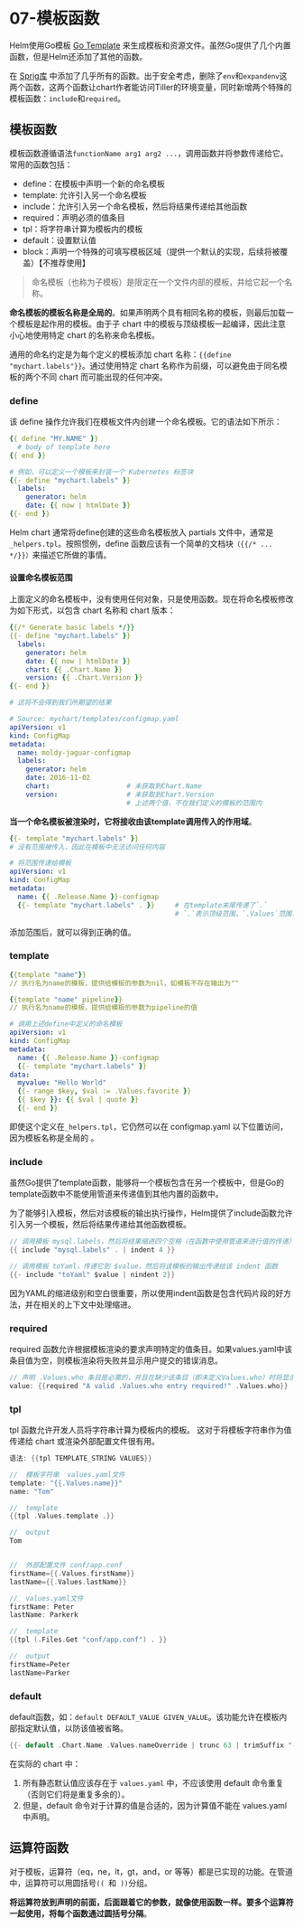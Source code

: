 # 07-模板函数

Helm使用Go模板 [Go Template](https://godoc.org/text/template) 来生成模板和资源文件。虽然Go提供了几个内置函数，但是Helm还添加了其他的函数。

在 [Sprig库](https://godoc.org/github.com/Masterminds/sprig) 中添加了几乎所有的函数。出于安全考虑，删除了`env`和`expandenv`这两个函数，这两个函数让chart作者能访问Tiller的环境变量，同时新增两个特殊的模板函数：`include`和`required`。

## 模板函数

模板函数遵循语法`functionName arg1 arg2 ...`，调用函数并将参数传递给它。常用的函数包括：
- define：在模板中声明一个新的命名模板
- template: 允许引入另一个命名模板
- include：允许引入另一个命名模板，然后将结果传递给其他函数
- required：声明必须的值条目
- tpl：将字符串计算为模板内的模板
- default：设置默认值
- block：声明一个特殊的可填写模板区域（提供一个默认的实现，后续将被覆盖）【不推荐使用】

> 命名模板（也称为子模板）是限定在一个文件内部的模板，并给它起一个名称。

**命名模板的模板名称是全局的**。如果声明两个具有相同名称的模板，则最后加载一个模板是起作用的模板。由于子 chart 中的模板与顶级模板一起编译，因此注意小心地使用特定 chart 的名称来命名模板。

通用的命名约定是为每个定义的模板添加 chart 名称：`{{define "mychart.labels"}}`。通过使用特定 chart 名称作为前缀，可以避免由于同名模板的两个不同 chart 而可能出现的任何冲突。

### define

该 define 操作允许我们在模板文件内创建一个命名模板。它的语法如下所示：

```yaml
{{ define "MY.NAME" }}
  # body of template here
{{ end }}

# 例如，可以定义一个模板来封装一个 Kubernetes 标签块
{{- define "mychart.labels" }}
  labels:
    generator: helm
    date: {{ now | htmlDate }}
{{- end }}
```

Helm chart 通常将define创建的这些命名模板放入 partials 文件中，通常是` _helpers.tpl`。按照惯例，define 函数应该有一个简单的文档块`（{{/* ... */}}）`来描述它所做的事情。

#### 设置命名模板范围

上面定义的命名模板中，没有使用任何对象，只是使用函数。现在将命名模板修改为如下形式，以包含 chart 名称和 chart 版本：

```yaml
{{/* Generate basic labels */}}
{{- define "mychart.labels" }}
  labels:
    generator: helm
    date: {{ now | htmlDate }}
    chart: {{ .Chart.Name }}
    version: {{ .Chart.Version }}
{{- end }}

# 这将不会得到我们所期望的结果

# Source: mychart/templates/configmap.yaml
apiVersion: v1
kind: ConfigMap
metadata:
  name: moldy-jaguar-configmap
  labels:
    generator: helm
    date: 2016-11-02
    chart:                   # 未获取到Chart.Name
    version:                 # 未获取到Chart.Version
                             # 上述两个值，不在我们定义的模板的范围内
```

**当一个命名模板被渲染时，它将接收由该template调用传入的作用域**。

```yaml
{{- template "mychart.labels" }}
# 没有范围被传入，因此在模板中无法访问任何内容

# 将范围传递给模板
apiVersion: v1
kind: ConfigMap
metadata:
  name: {{ .Release.Name }}-configmap
  {{- template "mychart.labels" . }}     # 在template末尾传递了`.`
                                         # `.`表示顶级范围，`.Values`范围，`.Values.favorite`范围
```

添加范围后，就可以得到正确的值。

### template

```yaml
{{template "name"}}
// 执行名为name的模板，提供给模板的参数为nil，如模板不存在输出为""

{{template "name" pipeline}}
// 执行名为name的模板，提供给模板的参数为pipeline的值
```

```yaml
# 调用上述define中定义的命名模板
apiVersion: v1
kind: ConfigMap
metadata:
  name: {{ .Release.Name }}-configmap
  {{- template "mychart.labels" }}
data:
  myvalue: "Hello World"
  {{- range $key, $val := .Values.favorite }}
  {{ $key }}: {{ $val | quote }}
  {{- end }}
```    

即使这个定义在`_helpers.tpl`，它仍然可以在 configmap.yaml 以下位置访问，因为模板名称是全局的 。

### include

虽然Go提供了template函数，能够将一个模板包含在另一个模板中，但是Go的template函数中不能使用管道来传递值到其他内置的函数中。

为了能够引入模板，然后对该模板的输出执行操作，Helm提供了include函数允许引入另一个模板，然后将结果传递给其他函数模板。

```go
// 调用模板 mysql.labels，然后将结果缩进四个空格（在函数中使用管道来进行值的传递）,其中 `.` 表示当前结果值
{{ include "mysql.labels" . | indent 4 }} 

// 调用模板 toYaml，传递它到 $value，然后将该模板的输出传递给该 indent 函数
{{- include "toYaml" $value | nindent 2}}
```

因为YAML的缩进级别和空白很重要，所以使用indent函数是包含代码片段的好方法，并在相关的上下文中处理缩进。

###  required

required 函数允许根据模板渲染的要求声明特定的值条目。如果values.yaml中该条目值为空，则模板渲染将失败并显示用户提交的错误消息。

```go
// 声明 .Values.who 条目是必需的，并且在缺少该条目（即未定义Values.who）时将显示错误消息
value: {{required "A valid .Values.who entry required!" .Values.who}}
```

### tpl

tpl 函数允许开发人员将字符串计算为模板内的模板。 这对于将模板字符串作为值传递给 chart 或渲染外部配置文件很有用。

```go
语法: {{tpl TEMPLATE_STRING VALUES}}

//  模板字符串  values.yaml文件
template: "{{.Values.name}}"
name: "Tom"

//  template
{{tpl .Values.template .}}

//  output
Tom


//  外部配置文件 conf/app.conf
firstName={{.Values.firstName}}
lastName={{.Values.lastName}}

//  values.yaml文件
firstName: Peter
lastName: Parkerk

//  template
{{tpl (.Files.Get "conf/app.conf") . }}

//  output
firstName=Peter
lastName=Parker
```

### default

default函数，如：`default DEFAULT_VALUE GIVEN_VALUE`。该功能允许在模板内部指定默认值，以防该值被省略。

```go
{{- default .Chart.Name .Values.nameOverride | trunc 63 | trimSuffix "-" -}}
```

在实际的 chart 中：

1. 所有静态默认值应该存在于 `values.yaml` 中，不应该使用 default 命令重复（否则它们将是重复多余的）。
2. 但是，default 命令对于计算的值是合适的，因为计算值不能在 values.yaml 中声明。

## 运算符函数

对于模板，运算符（eq，ne，lt，gt，and，or 等等）都是已实现的功能。在管道中，运算符可以用圆括号`(( `和` ))`分组。

**将运算符放到声明的前面，后面跟着它的参数，就像使用函数一样。要多个运算符一起使用，将每个函数通过圆括号分隔**。
